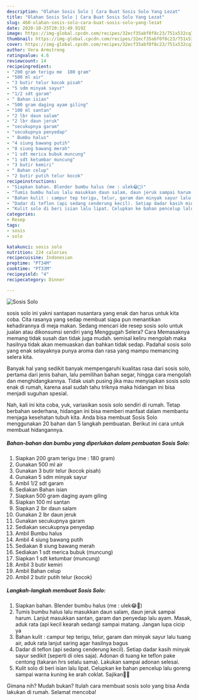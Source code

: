 ```yaml
---
description: "Olahan Sosis Solo | Cara Buat Sosis Solo Yang Lezat"
title: "Olahan Sosis Solo | Cara Buat Sosis Solo Yang Lezat"
slug: 460-olahan-sosis-solo-cara-buat-sosis-solo-yang-lezat
date: 2020-10-25T20:33:49.919Z
image: https://img-global.cpcdn.com/recipes/32ecf35abf0f8c23/751x532cq70/sosis-solo-foto-resep-utama.jpg
thumbnail: https://img-global.cpcdn.com/recipes/32ecf35abf0f8c23/751x532cq70/sosis-solo-foto-resep-utama.jpg
cover: https://img-global.cpcdn.com/recipes/32ecf35abf0f8c23/751x532cq70/sosis-solo-foto-resep-utama.jpg
author: Vera Armstrong
ratingvalue: 4.6
reviewcount: 14
recipeingredient:
- "200 gram terigu me  180 gram"
- "500 ml air"
- "3 butir telur kocok pisah"
- "5 sdm minyak sayur"
- "1/2 sdt garam"
- " Bahan isian"
- "500 gram daging ayam giling"
- "100 ml santan"
- "2 lbr daun salam"
- "2 lbr daun jeruk"
- "secukupnya garam"
- "secukupnya penyedap"
- " Bumbu halus"
- "4 siung bawang putih"
- "8 siung bawang merah"
- "1 sdt merica bubuk muncung"
- "1 sdt ketumbar muncung"
- "3 butir kemiri"
- " Bahan celup"
- "2 butir putih telur kocok"
recipeinstructions:
- "Siapkan bahan. Blender bumbu halus (me : ulek😂🙈)"
- "Tumis bumbu halus lalu masukkan daun salam, daun jeruk sampai harum. Lanjut masukkan santan, garam dan penyedap lalu ayam. Masak, aduk rata (api kecil kearah sedang) sampai matang. Jangan lupa cicip ya"
- "Bahan kulit : campur tep terigu, telur, garam dan minyak sayur lalu tuang air, aduk rata lanjut saring agar hasilnya bagus"
- "Dadar di teflon (api sedang cenderung kecil). Setiap dadar kasih minyak sayur sedikit (seperti di oles saja). Adonan di tuang ke teflon pake centong (takaran hrs selalu sama). Lakukan sampai adonan selesai."
- "Kulit solo di beri isian lalu lipat. Celupkan ke bahan pencelup lalu goreng sampai warna kuning ke arah coklat. Sajikan👌🏻"
categories:
- Resep
tags:
- sosis
- solo

katakunci: sosis solo 
nutrition: 224 calories
recipecuisine: Indonesian
preptime: "PT34M"
cooktime: "PT33M"
recipeyield: "4"
recipecategory: Dinner

---
```



![Sosis Solo](https://img-global.cpcdn.com/recipes/32ecf35abf0f8c23/751x532cq70/sosis-solo-foto-resep-utama.jpg)


sosis solo ini yakni santapan nusantara yang enak dan harus untuk kita coba. Cita rasanya yang sedap membuat siapa pun menantikan kehadirannya di meja makan.
Sedang mencari ide resep sosis solo untuk jualan atau dikonsumsi sendiri yang Menggugah Selera? Cara Memasaknya memang tidak susah dan tidak juga mudah. semisal keliru mengolah maka hasilnya tidak akan memuaskan dan bahkan tidak sedap. Padahal sosis solo yang enak selayaknya punya aroma dan rasa yang mampu memancing selera kita.

Banyak hal yang sedikit banyak mempengaruhi kualitas rasa dari sosis solo, pertama dari jenis bahan, lalu pemilihan bahan segar, hingga cara mengolah dan menghidangkannya. Tidak usah pusing jika mau menyiapkan sosis solo enak di rumah, karena asal sudah tahu triknya maka hidangan ini bisa menjadi suguhan spesial.




Nah, kali ini kita coba, yuk, variasikan sosis solo sendiri di rumah. Tetap berbahan sederhana, hidangan ini bisa memberi manfaat dalam membantu menjaga kesehatan tubuh kita. Anda bisa membuat Sosis Solo menggunakan 20 bahan dan 5 langkah pembuatan. Berikut ini cara untuk membuat hidangannya.

<!--inarticleads1-->

##### Bahan-bahan dan bumbu yang diperlukan dalam pembuatan Sosis Solo:

1. Siapkan 200 gram terigu (me : 180 gram)
1. Gunakan 500 ml air
1. Gunakan 3 butir telur (kocok pisah)
1. Gunakan 5 sdm minyak sayur
1. Ambil 1/2 sdt garam
1. Sediakan  Bahan isian
1. Siapkan 500 gram daging ayam giling
1. Siapkan 100 ml santan
1. Siapkan 2 lbr daun salam
1. Gunakan 2 lbr daun jeruk
1. Gunakan secukupnya garam
1. Sediakan secukupnya penyedap
1. Ambil  Bumbu halus
1. Ambil 4 siung bawang putih
1. Sediakan 8 siung bawang merah
1. Sediakan 1 sdt merica bubuk (muncung)
1. Siapkan 1 sdt ketumbar (muncung)
1. Ambil 3 butir kemiri
1. Ambil  Bahan celup
1. Ambil 2 butir putih telur (kocok)




<!--inarticleads2-->

##### Langkah-langkah membuat Sosis Solo:

1. Siapkan bahan. Blender bumbu halus (me : ulek😂🙈)
1. Tumis bumbu halus lalu masukkan daun salam, daun jeruk sampai harum. Lanjut masukkan santan, garam dan penyedap lalu ayam. Masak, aduk rata (api kecil kearah sedang) sampai matang. Jangan lupa cicip ya
1. Bahan kulit : campur tep terigu, telur, garam dan minyak sayur lalu tuang air, aduk rata lanjut saring agar hasilnya bagus
1. Dadar di teflon (api sedang cenderung kecil). Setiap dadar kasih minyak sayur sedikit (seperti di oles saja). Adonan di tuang ke teflon pake centong (takaran hrs selalu sama). Lakukan sampai adonan selesai.
1. Kulit solo di beri isian lalu lipat. Celupkan ke bahan pencelup lalu goreng sampai warna kuning ke arah coklat. Sajikan👌🏻




Gimana nih? Mudah bukan? Itulah cara membuat sosis solo yang bisa Anda lakukan di rumah. Selamat mencoba!
